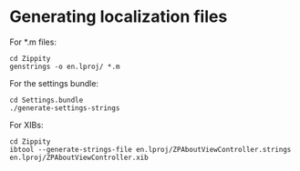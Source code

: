 # Generating localization files

For *.m files:

    cd Zippity
    genstrings -o en.lproj/ *.m
    
For the settings bundle:

    cd Settings.bundle
    ./generate-settings-strings
    
For XIBs:

    cd Zippity
    ibtool --generate-strings-file en.lproj/ZPAboutViewController.strings en.lproj/ZPAboutViewController.xib 

